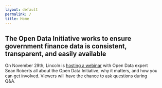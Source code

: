 ```yaml
---
layout: default
permalink: /
title: Home
---
```


## The Open Data Initiative works to ensure government finance data is consistent, transparent, and easily available
On November 29th, Lincoln is [hosting a webinar](https://joinlincoln.us7.list-manage.com/track/click?u=37b038d35f4e6f93a44f0c907&id=a5ccd37cac&e=bd4756a2b2) with Open Data expert Sean Roberts all about the Open Data Initiative, why it matters, and how you can get involved. Viewers will have the chance to ask questions during Q&A. 
